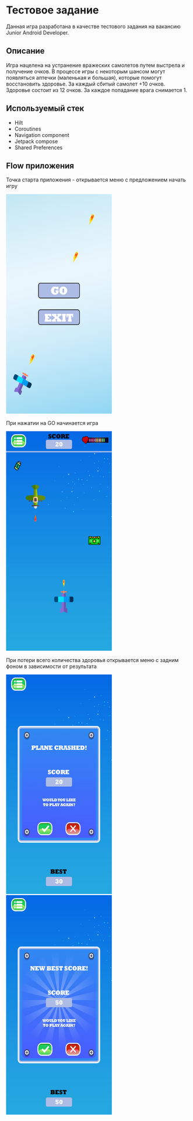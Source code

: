# Тестовое задание
Данная игра разработана в качестве тестового задания на вакансию Junior Android Developer.

## Описание
Игра нацелена на устранение вражеских самолетов путем выстрела и получение очков. В процессе игры 
с некоторым шансом могут появляться аптечки (маленькая и большая), которые помогут восстановить 
здоровье. За каждый сбитый самолет +10 очков. Здоровье состоит из 12 очков. За каждое попадание врага снимается 1.

## Используемый стек
* Hilt
* Coroutines
* Navigation component
* Jetpack compose
* Shared Preferences

## Flow приложения
Точка старта приложения - открывается меню c предложением начать игру

<img alt="img.jpg" height="600" src="readme_images/1.jpg" width="290"/>

При нажатии на GO начинается игра

<img alt="img.jpg" height="600" src="readme_images/2.jpg" width="290"/>

При потери всего количества здоровья открывается меню с задним фоном в зависимости от результата

<img alt="img.jpg" height="600" src="readme_images/3.jpg" width="290"/>
<img alt="img.jpg" height="600" src="readme_images/4.jpg" width="290"/>

